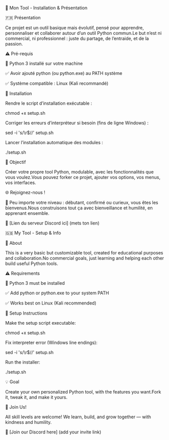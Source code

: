 💠 Mon Tool - Installation & Présentation

🇫🇷 Présentation

Ce projet est un outil basique mais évolutif, pensé pour apprendre, personnaliser et collaborer autour d’un outil Python commun.Le but n’est ni commercial, ni professionnel : juste du partage, de l’entraide, et de la passion.

⚠️ Pré-requis

🐍 Python 3 installé sur votre machine

✅ Avoir ajouté python (ou python.exe) au PATH système

✅ Système compatible : Linux (Kali recommandé)

🔧 Installation

Rendre le script d’installation exécutable :

chmod +x setup.sh

Corriger les erreurs d’interpréteur si besoin (fins de ligne Windows) :

sed -i 's/\r$//' setup.sh

Lancer l’installation automatique des modules :

./setup.sh

🧪 Objectif

Créer votre propre tool Python, modulable, avec les fonctionnalités que vous voulez.Vous pouvez forker ce projet, ajouter vos options, vos menus, vos interfaces.

🌐 Rejoignez-nous !

🌟 Peu importe votre niveau : débutant, confirmé ou curieux, vous êtes les bienvenus.Nous construisons tout ça avec bienveillance et humilité, en apprenant ensemble.

📌 [Lien du serveur Discord ici] (mets ton lien)

🇬🇧 My Tool - Setup & Info

🌟 About

This is a very basic but customizable tool, created for educational purposes and collaboration.No commercial goals, just learning and helping each other build useful Python tools.

⚠️ Requirements

🐍 Python 3 must be installed

✅ Add python or python.exe to your system PATH

✅ Works best on Linux (Kali recommended)

🔧 Setup Instructions

Make the setup script executable:

chmod +x setup.sh

Fix interpreter error (Windows line endings):

sed -i 's/\r$//' setup.sh

Run the installer:

./setup.sh

💡 Goal

Create your own personalized Python tool, with the features you want.Fork it, tweak it, and make it yours.

🤝 Join Us!

All skill levels are welcome! We learn, build, and grow together — with kindness and humility.

📌 [Join our Discord here] (add your invite link)

